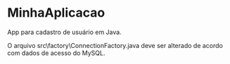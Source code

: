 # MinhaAplicacao

App para cadastro de usuário em Java.

O arquivo src\factory\ConnectionFactory.java deve ser alterado de acordo com dados de acesso do MySQL.